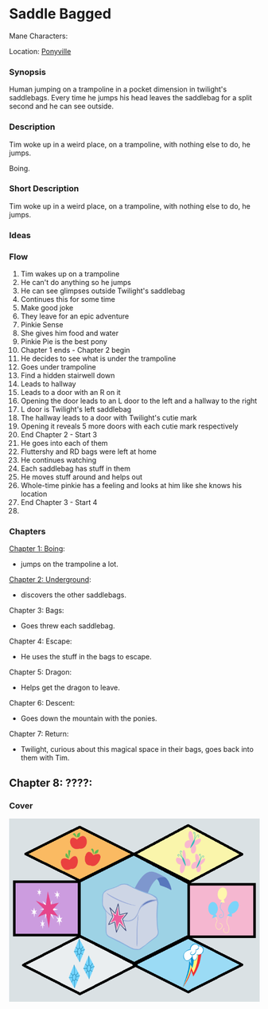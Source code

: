 # Saddle Bagged

Mane Characters: 

Location: [Ponyville](../../places/ponyville.md)

### Synopsis

Human jumping on a trampoline in a pocket dimension in twilight's saddlebags. Every time he jumps his head leaves the saddlebag for a split second and he can see outside.

### Description

Tim woke up in a weird place, on a trampoline, with nothing else to do, he jumps.

Boing.

### Short Description

Tim woke up in a weird place, on a trampoline, with nothing else to do, he jumps.

### Ideas


### Flow

1. Tim wakes up on a trampoline
2. He can't do anything so he jumps
3. He can see glimpses outside Twilight's saddlebag
4. Continues this for some time
5. Make good joke
6. They leave for an epic adventure
7. Pinkie Sense
8. She gives him food and water
9. Pinkie Pie is the best pony
10. Chapter 1 ends  - Chapter 2 begin
11. He decides to see what is under the trampoline
12. Goes under trampoline
13. Find a hidden stairwell down
14. Leads to hallway
15. Leads to a door with an R on it
16. Opening the door leads to an L door to the left and a hallway to the right
17. L door is Twilight's left saddlebag
18. The hallway leads to a door with Twilight's cutie mark
19. Opening it reveals 5 more doors with each cutie mark respectively
20. End Chapter 2 - Start 3
21. He goes into each of them
22. Fluttershy and RD bags were left at home
23. He continues watching
24. Each saddlebag has stuff in them
25. He moves stuff around and helps out
26. Whole-time pinkie has a feeling and looks at him like she knows his location
27. End Chapter 3 - Start 4
28. 

### Chapters

[Chapter 1: Boing](01-boing.md):
 - jumps on the trampoline a lot.

[Chapter 2: Underground](02-underground.md):
 - discovers the other saddlebags.

Chapter 3: Bags:
 - Goes threw each saddlebag.

Chapter 4: Escape:
- He uses the stuff in the bags to escape.

Chapter 5: Dragon:
- Helps get the dragon to leave.

Chapter 6: Descent:
- Goes down the mountain with the ponies.

Chapter 7: Return:
 - Twilight, curious about this magical space in their bags, goes back into them with Tim.

Chapter 8: ????:
 - 

### Cover

![Cover](cover2sb.png)